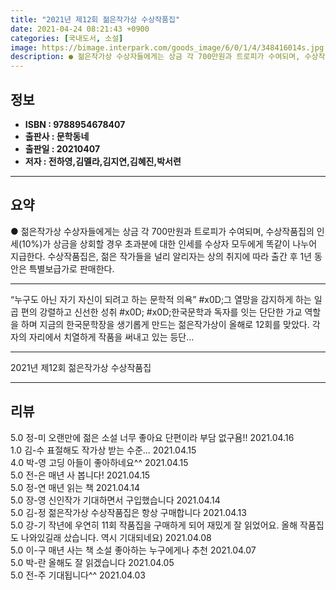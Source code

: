 ```yaml
---
title: "2021년 제12회 젊은작가상 수상작품집"
date: 2021-04-24 08:21:43 +0900
categories: [국내도서, 소설]
image: https://bimage.interpark.com/goods_image/6/0/1/4/348416014s.jpg
description: ● 젊은작가상 수상자들에게는 상금 각 700만원과 트로피가 수여되며, 수상작품집의 인세(10%)가 상금을 상회할 경우 초과분에 대한 인세를 수상자 모두에게 똑같이 나누어 지급한다. 수상작품집은, 젊은 작가들을 널리 알리자는 상의 취지에 따라 출간 후 1년 동안은 특별보급가로 판매한다.
---
```


## **정보**

- **ISBN : 9788954678407**
- **출판사 : 문학동네**
- **출판일 : 20210407**
- **저자 : 전하영,김멜라,김지연,김혜진,박서련**

------



## **요약**

●  젊은작가상 수상자들에게는 상금 각 700만원과 트로피가 수여되며, 수상작품집의 인세(10%)가 상금을 상회할 경우 초과분에 대한 인세를 수상자 모두에게 똑같이 나누어 지급한다. 수상작품집은, 젊은 작가들을 널리 알리자는 상의 취지에 따라 출간 후 1년 동안은 특별보급가로 판매한다.

------

“누구도 아닌 자기 자신이 되려고 하는 문학적 의욕” #x0D;그 열망을 감지하게 하는 일곱 편의 강렬하고 신선한 성취  #x0D; #x0D;한국문학과 독자를 잇는 단단한 가교 역할을 하며 지금의 한국문학장을 생기롭게 만드는 젊은작가상이 올해로 12회를 맞았다. 각자의 자리에서 치열하게 작품을 써내고 있는 등단... 

------


2021년 제12회 젊은작가상 수상작품집 

------


## **리뷰** 

5.0 정-미 오랜만에 젊은 소설 너무 좋아요 단편이라 부담 없구욤!! 2021.04.16 <br/>1.0 김-수 표절해도 작가상 받는 수준... 2021.04.15 <br/>4.0 박-영 고딩 아들이 좋아하네요^^ 2021.04.15 <br/>5.0 전-은 매년 사 봅니다! 2021.04.15 <br/>5.0 정-연 매년 읽는 책 2021.04.14 <br/>5.0 장-영 신인작가 기대하면서 구입했습니다 2021.04.14 <br/>5.0 김-정 젊은작가상 수상작품집은 항상 구매합니다 2021.04.13 <br/>5.0 강-기 작년에 우연히 11회 작품집을 구매하게 되어 재밌게 잘 읽었어요. 올해 작품집도 나와있길래 샀습니다. 역시 기대되네요) 2021.04.08 <br/>5.0 이-구 매년 사는 책
소설 좋아하는 누구에게나 추천 2021.04.07 <br/>5.0 박-란 올해도 잘 읽겠습니다 2021.04.05 <br/>5.0 전-주 기대됩니다^^ 2021.04.03 <br/>